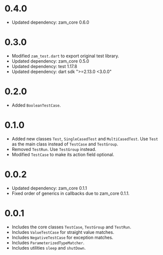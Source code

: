 # 0.4.0
- Updated dependency: zam_core 0.6.0

# 0.3.0
- Modified `zam_test.dart` to export original test library.
- Updated dependency: zam_core 0.5.0
- Updated dependency: test 1.17.8
- Updated dependency: dart sdk ">=2.13.0 <3.0.0"

# 0.2.0
- Added `BooleanTestCase`.

# 0.1.0
- Added new classes `Test`, `SingleCasedTest` and `MultiCasedTest`. Use `Test` as the main class instead of `TestCase` and `TestGroup`.
- Removed `TestRun`. Use `TestGroup` instead.
- Modified `TestCase` to make its action field optional.

# 0.0.2

- Updated dependency: zam_core 0.1.1
- Fixed order of generics in callbacks due to zam_core 0.1.1.

# 0.0.1

- Includes the core classes `TestCase`, `TestGroup` and `TestRun`.
- Includes `ValueTestCase` for straight value matches.
- Includes `NegativeTestCase` for exception matches.
- Includes `ParameterizedTypeMatcher`.
- Includes utilities `sleep` and `shutDown`.
